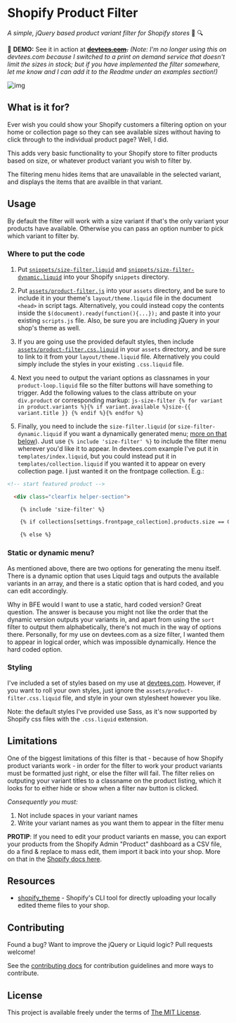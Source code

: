 # Shopify Product Filter

*A simple, jQuery based product variant filter for Shopify stores* :shirt: :mag:

:rocket: **DEMO:**  See it in action at ~~**[devtees.com](http://devtees.com).**~~ *(Note: I'm no longer using this on devtees.com because I switched to a print on demand service that doesn't limit the sizes in stock; but if you have implemented the filter somewhere, let me know and I can add it to the Readme under an examples section!)*

![img](assets/screenshot.jpg)

## What is it for?

Ever wish you could show your Shopify customers a filtering option on your home or collection page so they can see available sizes without having to click through to the individual product page? Well, I did.

This adds very basic functionality to your Shopify store to filter products based on size, or whatever product variant you wish to filter by.

The filtering menu hides items that are unavailable in the selected variant, and displays the items that are availble in that variant.

## Usage

By default the filter will work with a size variant if that's the only variant your products have available. Otherwise you can pass an option number to pick which variant to filter by.

### Where to put the code

1. Put [`snippets/size-filter.liquid`](snippets/size-filter.liquid) and [`snippets/size-filter-dynamic.liquid`](snippets/size-filter-dynamic.liquid) into your Shopify `snippets` directory.

2. Put [`assets/product-filter.js`](assets/product-filter.js) into your `assets` directory, and be sure to include it in your theme's `layout/theme.liquid` file in the document `<head>` in script tags. Alternatively, you could instead copy the contents inside the `$(document).ready(function(){...});` and paste it into your existing `scripts.js` file. Also, be sure you are including jQuery in your shop's theme as well.

3. If you are going use the provided default styles, then include [`assets/product-filter.css.liquid`](assets/product-filter.css.liquid) in your `assets` directory, and be sure to link to it from your `layout/theme.liquid` file. Alternatively you could simply include the styles in your existing `.css.liquid` file.

4. Next you need to output the variant options as classnames in your `product-loop.liquid` file so the filter buttons will have something to trigger. Add the following values to the class attribute on your `div.product` or corresponding markup: `js-size-filter {% for variant in product.variants %}{% if variant.available %}size-{{ variant.title }} {% endif %}{% endfor %}`

5. Finally, you need to include the `size-filter.liquid` (or `size-filter-dynamic.liquid` if you want a dynamically generated menu; [more on that below](#static-or-dynamic-menu)). Just use `{% include 'size-filter' %}` to include the filter menu wherever you'd like it to appear. In devtees.com example I've put it in `templates/index.liquid`, but you could instead put it in `templates/collection.liquid` if you wanted it to appear on every collection page. I just wanted it on the frontpage collection. E.g.:

```html
<!-- start featured product -->

  <div class="clearfix helper-section">

    {% include 'size-filter' %}

    {% if collections[settings.frontpage_collection].products.size == 0 %}

    {% else %}
```

### Static or dynamic menu?

As mentioned above, there are two options for generating the menu itself. There is a dynamic option that uses Liquid tags and outputs the available variants in an array, and there is a static option that is hard coded, and you can edit accordingly.

Why in BFE would I want to use a static, hard coded version? Great question. The answer is because you might not like the order that the dynamic version outputs your variants in, and apart from using the `sort` filter to output them alphabetically, there's not much in the way of options there. Personally, for my use on devtees.com as a size filter, I wanted them to appear in logical order, which was impossible dynamically. Hence the hard coded option.

### Styling

I've included a set of styles based on my use at [devtees.com](http://devtees.com). However, if you want to roll your own styles, just ignore the `assets/product-filter.css.liquid` file, and style in your own stylesheet however you like.

Note: the default styles I've provided use Sass, as it's now supported by Shopify css files with the `.css.liquid` extension.

## Limitations

One of the biggest limitations of this filter is that - because of how Shopify product variants work - in order for the filter to work your product variants must be formatted just right, or else the filter will fail. The filter relies on outputing your variant titles to a classname on the product listing, which it looks for to either hide or show when a filter nav button is clicked.

*Consequently you must:*

1. Not include spaces in your variant names
2. Write your variant names as you want them to appear in the filter menu

**PROTIP**: If you need to edit your product variants en masse, you can export your products from the Shopify Admin "Product" dashboard as a CSV file, do a find & replace to mass edit, them import it back into your shop. More on that in the [Shopify docs here](http://docs.shopify.com/manual/your-store/products/product-csv).

## Resources

- [shopify_theme](https://github.com/Shopify/shopify_theme) - Shopify's CLI tool for directly uploading your locally edited theme files to your shop.

## Contributing

Found a bug? Want to improve the jQuery or Liquid logic? Pull requests welcome!

See the [contributing docs](CONTRIBUTING.md) for contribution guidelines and more ways to contribute.

## License

This project is available freely under the terms of [The MIT License](LICENSE).
